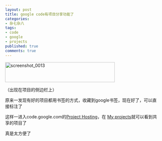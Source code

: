 ```yaml
---
layout: post
title: google code有项目分享功能了
categories:
- 杂七杂八
tags:
- code
- google
- projects
published: true
comments: true
---
```

<p><img class="alignnone size-full wp-image-424" title="screenshot_0013" src="{{site.url}}/media/2009/03/screenshot_0013.png" alt="screenshot_0013" width="357" height="65" /></p>

<p>（出现在项目的侧边栏上）</p>

<p>原来一发现有好的项目都用书签的方式，收藏到google书签，现在好了，可以直接标注了</p>

<p>这样一进入code.google.com的<a href="http://code.google.com/hosting/">Project Hosting</a>，在<span> <a id="projects-dropdown" onclick="return false;" href="http://code.google.com/u/shenhuan007/">My projects</a></span>就可以看到共享的项目了</p>

<p>真是太方便了</p>
